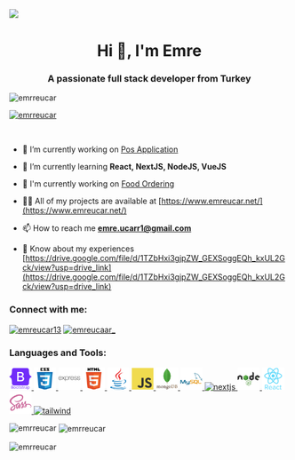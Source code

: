 <div>
       <img src="https://github.com/emrreucar/emrreucar/assets/111085998/6d42f1a8-f92c-4b61-92d0-a3f9b7a2e2a4" />
</div>

<h1 align="center">Hi 👋, I'm Emre</h1>
<h3 align="center">A passionate full stack developer from Turkey</h3>

<p align="left"> <img src="https://komarev.com/ghpvc/?username=emrreucar&label=Profile%20views&color=0e75b6&style=flat" alt="emrreucar" /> </p>

<p align="left"> <a href="https://github.com/ryo-ma/github-profile-trophy"><img src="https://github-profile-trophy.vercel.app/?username=emrreucar" alt="emrreucar" /></a> </p>

<p align="left"> <a href="https://twitter.com/" target="blank"><img src="https://img.shields.io/twitter/follow/?logo=twitter&style=for-the-badge" alt="" /></a> </p>

- 🔭 I’m currently working on [Pos Application](https://emre-pos-application.onrender.com/)

- 🌱 I’m currently learning **React, NextJS, NodeJS, VueJS**

- 👯 I'm currently working on [Food Ordering](https://emre-food-ordering.vercel.app/)

- 👨‍💻 All of my projects are available at [https://www.emreucar.net/](https://www.emreucar.net/)

- 📫 How to reach me **emre.ucarr1@gmail.com**

- 📄 Know about my experiences [https://drive.google.com/file/d/1TZbHxi3gjpZW_GEXSoggEQh_kxUL2Gck/view?usp=drive_link](https://drive.google.com/file/d/1TZbHxi3gjpZW_GEXSoggEQh_kxUL2Gck/view?usp=drive_link)

<h3 align="left">Connect with me:</h3>
<p align="left">
<a href="https://linkedin.com/in/emreucar13" target="blank"><img align="center" src="https://raw.githubusercontent.com/rahuldkjain/github-profile-readme-generator/master/src/images/icons/Social/linked-in-alt.svg" alt="emreucar13" height="30" width="40" /></a>
<a href="https://instagram.com/emreucaar_" target="blank"><img align="center" src="https://raw.githubusercontent.com/rahuldkjain/github-profile-readme-generator/master/src/images/icons/Social/instagram.svg" alt="emreucaar_" height="30" width="40" /></a>
</p>

<h3 align="left">Languages and Tools:</h3>
<p align="left"> <a href="https://getbootstrap.com" target="_blank" rel="noreferrer"> <img src="https://raw.githubusercontent.com/devicons/devicon/master/icons/bootstrap/bootstrap-plain-wordmark.svg" alt="bootstrap" width="40" height="40"/> </a> <a href="https://www.w3schools.com/css/" target="_blank" rel="noreferrer"> <img src="https://raw.githubusercontent.com/devicons/devicon/master/icons/css3/css3-original-wordmark.svg" alt="css3" width="40" height="40"/> </a> <a href="https://expressjs.com" target="_blank" rel="noreferrer"> <img src="https://raw.githubusercontent.com/devicons/devicon/master/icons/express/express-original-wordmark.svg" alt="express" width="40" height="40"/> </a> <a href="https://www.w3.org/html/" target="_blank" rel="noreferrer"> <img src="https://raw.githubusercontent.com/devicons/devicon/master/icons/html5/html5-original-wordmark.svg" alt="html5" width="40" height="40"/> </a> <a href="https://www.java.com" target="_blank" rel="noreferrer"> <img src="https://raw.githubusercontent.com/devicons/devicon/master/icons/java/java-original.svg" alt="java" width="40" height="40"/> </a> <a href="https://developer.mozilla.org/en-US/docs/Web/JavaScript" target="_blank" rel="noreferrer"> <img src="https://raw.githubusercontent.com/devicons/devicon/master/icons/javascript/javascript-original.svg" alt="javascript" width="40" height="40"/> </a> <a href="https://www.mongodb.com/" target="_blank" rel="noreferrer"> <img src="https://raw.githubusercontent.com/devicons/devicon/master/icons/mongodb/mongodb-original-wordmark.svg" alt="mongodb" width="40" height="40"/> </a> <a href="https://www.mysql.com/" target="_blank" rel="noreferrer"> <img src="https://raw.githubusercontent.com/devicons/devicon/master/icons/mysql/mysql-original-wordmark.svg" alt="mysql" width="40" height="40"/> </a> <a href="https://nextjs.org/" target="_blank" rel="noreferrer"> <img src="https://cdn.worldvectorlogo.com/logos/nextjs-2.svg" alt="nextjs" width="40" height="40"/> </a> <a href="https://nodejs.org" target="_blank" rel="noreferrer"> <img src="https://raw.githubusercontent.com/devicons/devicon/master/icons/nodejs/nodejs-original-wordmark.svg" alt="nodejs" width="40" height="40"/> </a> <a href="https://reactjs.org/" target="_blank" rel="noreferrer"> <img src="https://raw.githubusercontent.com/devicons/devicon/master/icons/react/react-original-wordmark.svg" alt="react" width="40" height="40"/> </a> <a href="https://sass-lang.com" target="_blank" rel="noreferrer"> <img src="https://raw.githubusercontent.com/devicons/devicon/master/icons/sass/sass-original.svg" alt="sass" width="40" height="40"/> </a> <a href="https://tailwindcss.com/" target="_blank" rel="noreferrer"> <img src="https://www.vectorlogo.zone/logos/tailwindcss/tailwindcss-icon.svg" alt="tailwind" width="40" height="40"/> </a> </p>

<p><img align="left" src="https://github-readme-stats.vercel.app/api/top-langs?username=emrreucar&show_icons=true&locale=en&layout=compact" alt="emrreucar" /></p>

<p>&nbsp;<img align="center" src="https://github-readme-stats.vercel.app/api?username=emrreucar&show_icons=true&locale=en" alt="emrreucar" /></p>

<p><img align="center" src="https://github-readme-streak-stats.herokuapp.com/?user=emrreucar&" alt="emrreucar" /></p>
